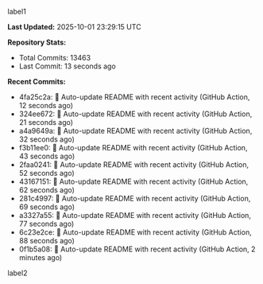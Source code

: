 
label1 
<!-- ACTIVITY_START -->
**Last Updated:** 2025-10-01 23:29:15 UTC

**Repository Stats:**
- Total Commits: 13463
- Last Commit: 13 seconds ago

**Recent Commits:**
- 4fa25c2a: 🤖 Auto-update README with recent activity (GitHub Action, 12 seconds ago)
- 324ee672: 🤖 Auto-update README with recent activity (GitHub Action, 21 seconds ago)
- a4a9649a: 🤖 Auto-update README with recent activity (GitHub Action, 32 seconds ago)
- f3b11ee0: 🤖 Auto-update README with recent activity (GitHub Action, 43 seconds ago)
- 2faa0241: 🤖 Auto-update README with recent activity (GitHub Action, 52 seconds ago)
- 43167151: 🤖 Auto-update README with recent activity (GitHub Action, 62 seconds ago)
- 281c4997: 🤖 Auto-update README with recent activity (GitHub Action, 69 seconds ago)
- a3327a55: 🤖 Auto-update README with recent activity (GitHub Action, 77 seconds ago)
- 6c23e2ce: 🤖 Auto-update README with recent activity (GitHub Action, 88 seconds ago)
- 0f1b5a08: 🤖 Auto-update README with recent activity (GitHub Action, 2 minutes ago)
<!-- ACTIVITY_END -->

label2
